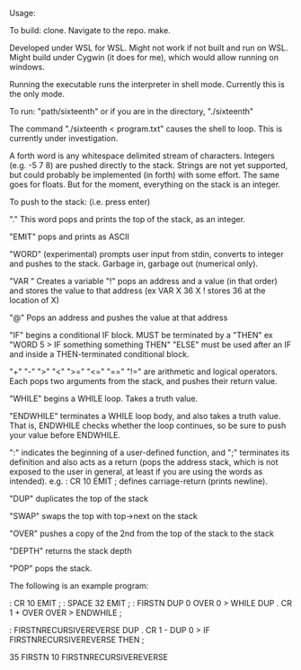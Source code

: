Usage:

To build: clone. Navigate to the repo. make.

Developed under WSL for WSL. Might not work if not built and run on WSL. Might build under Cygwin (it does for me), which would allow running on windows.

Running the executable runs the interpreter in shell mode. Currently this is the only mode.

To run: "path/sixteenth" or if you are in the directory, "./sixteenth"

The command "./sixteenth < program.txt" causes the shell to loop. This is currently under investigation.

A forth word is any whitespace delimited stream of characters. Integers (e.g. -5 7 8) are pushed directly to the stack. Strings are not yet supported, but could probably be implemented (in forth) with some effort. The same goes for floats. But for the moment, everything on the stack is an integer.

To push to the stack:
<integer> <cr> (i.e. press enter)

"." This word pops and prints the top of the stack, as an integer.

"EMIT" pops and prints as ASCII

"WORD" (experimental) prompts user input from stdin, converts to integer and pushes to the stack. Garbage in, garbage out (numerical only).

"VAR " Creates a variable "!" pops an address and a value (in that order) and stores the value to that address (ex VAR X 36 X ! stores 36 at the location of X)

"@" Pops an address and pushes the value at that address

"IF" begins a conditional IF block. MUST be terminated by a "THEN" ex "WORD 5 > IF something something THEN" "ELSE" must be used after an IF and inside a THEN-terminated conditional block.

"+" "-" ">" "<" ">=" "<=" "==" "!=" are arithmetic and logical operators. Each pops two arguments from the stack, and pushes their return value. 

"WHILE" begins a WHILE loop. Takes a truth value.
  
"ENDWHILE" terminates a WHILE loop body, and also takes a truth value. That is, ENDWHILE checks whether the loop continues, so be sure to push your value before ENDWHILE.

":" indicates the beginning of a user-defined function, and ";" terminates its definition and also acts as a return
(pops the address stack, which is not exposed to the user in general, at least if you are using the words as intended). e.g. : CR 10 EMIT ; defines carriage-return (prints newline).

"DUP" duplicates the top of the stack

"SWAP" swaps the top with top->next on the stack

"OVER" pushes a copy of the 2nd from the top of the stack to the stack

"DEPTH" returns the stack depth

"POP" pops the stack.

The following is an example program:

: CR 10 EMIT ;
: SPACE 32 EMIT ;
: FIRSTN DUP 0 OVER 0 > WHILE DUP . CR 1 + OVER OVER > ENDWHILE ;

: FIRSTNRECURSIVEREVERSE DUP . CR 1 - DUP 0 > IF FIRSTNRECURSIVEREVERSE THEN ;

35 FIRSTN
10 FIRSTNRECURSIVEREVERSE
